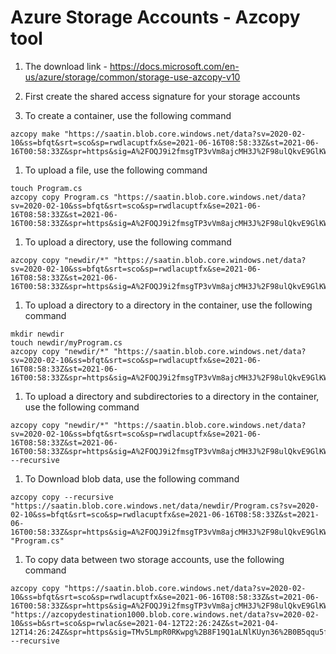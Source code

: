 # Azure Storage Accounts - Azcopy tool

1. The download link - https://docs.microsoft.com/en-us/azure/storage/common/storage-use-azcopy-v10

1. First create the shared access signature for your storage accounts

1.  To create a container, use the following command
```
azcopy make "https://saatin.blob.core.windows.net/data?sv=2020-02-10&ss=bfqt&srt=sco&sp=rwdlacuptfx&se=2021-06-16T08:58:33Z&st=2021-06-16T00:58:33Z&spr=https&sig=A%2FOQJ9i2fmsgTP3vVm8ajcMH3J%2F98ulQkvE9GlKWBA8%3D"
```

1. To upload a file, use the following command
```
touch Program.cs
azcopy copy Program.cs "https://saatin.blob.core.windows.net/data?sv=2020-02-10&ss=bfqt&srt=sco&sp=rwdlacuptfx&se=2021-06-16T08:58:33Z&st=2021-06-16T00:58:33Z&spr=https&sig=A%2FOQJ9i2fmsgTP3vVm8ajcMH3J%2F98ulQkvE9GlKWBA8%3D"
```


1. To upload a directory, use the following command
```
azcopy copy "newdir/*" "https://saatin.blob.core.windows.net/data?sv=2020-02-10&ss=bfqt&srt=sco&sp=rwdlacuptfx&se=2021-06-16T08:58:33Z&st=2021-06-16T00:58:33Z&spr=https&sig=A%2FOQJ9i2fmsgTP3vVm8ajcMH3J%2F98ulQkvE9GlKWBA8%3D"
```


1. To upload a directory to a directory in the container, use the following command
```
mkdir newdir
touch newdir/myProgram.cs
azcopy copy "newdir/*" "https://saatin.blob.core.windows.net/data?sv=2020-02-10&ss=bfqt&srt=sco&sp=rwdlacuptfx&se=2021-06-16T08:58:33Z&st=2021-06-16T00:58:33Z&spr=https&sig=A%2FOQJ9i2fmsgTP3vVm8ajcMH3J%2F98ulQkvE9GlKWBA8%3D"
```


1. To upload a directory and subdirectories to a directory in the container, use the following command
```
azcopy copy "newdir/*" "https://saatin.blob.core.windows.net/data?sv=2020-02-10&ss=bfqt&srt=sco&sp=rwdlacuptfx&se=2021-06-16T08:58:33Z&st=2021-06-16T00:58:33Z&spr=https&sig=A%2FOQJ9i2fmsgTP3vVm8ajcMH3J%2F98ulQkvE9GlKWBA8%3D" --recursive
```


1. To Download blob data, use the following command
```
azcopy copy --recursive "https://saatin.blob.core.windows.net/data/newdir/Program.cs?sv=2020-02-10&ss=bfqt&srt=sco&sp=rwdlacuptfx&se=2021-06-16T08:58:33Z&st=2021-06-16T00:58:33Z&spr=https&sig=A%2FOQJ9i2fmsgTP3vVm8ajcMH3J%2F98ulQkvE9GlKWBA8%3D" "Program.cs"
```


1. To copy data between two storage accounts, use the following command
```
azcopy copy "https://saatin.blob.core.windows.net/data?sv=2020-02-10&ss=bfqt&srt=sco&sp=rwdlacuptfx&se=2021-06-16T08:58:33Z&st=2021-06-16T00:58:33Z&spr=https&sig=A%2FOQJ9i2fmsgTP3vVm8ajcMH3J%2F98ulQkvE9GlKWBA8%3D" "https://azcopydestination1000.blob.core.windows.net/data?sv=2020-02-10&ss=b&srt=sco&sp=rwlac&se=2021-04-12T22:26:24Z&st=2021-04-12T14:26:24Z&spr=https&sig=TMv5LmpR0RKwpg%2B8F19Q1aLNlKUyn36%2B0B5qqu5fGok%3D" --recursive
```
